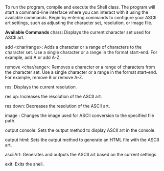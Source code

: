 To run the program, compile and execute the Shell class.
The program will start a command-line interface where you can interact with it using the available commands.
Begin by entering commands to configure your ASCII art settings, such as adjusting the character set, resolution, or image file.

**Available Commands**
chars: Displays the current character set used for ASCII art.

add <char/range>: Adds a character or a range of characters to the character set.
Use a single character or a range in the format start-end. For example, add A or add A-Z.

remove <char/range>: Removes a character or a range of characters from the character set.
 Use a single character or a range in the format start-end. For example, remove B or remove A-Z.

res: Displays the current resolution.

res up: Increases the resolution of the ASCII art.

res down: Decreases the resolution of the ASCII art.

image <path>: Changes the image used for ASCII conversion to the specified file path.

output console: Sets the output method to display ASCII art in the console.

output html: Sets the output method to generate an HTML file with the ASCII art.

asciiArt: Generates and outputs the ASCII art based on the current settings.

exit: Exits the shell.
